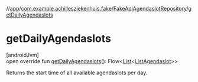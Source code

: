 //[app](../../../index.md)/[com.example.achillesziekenhuis.fake](../index.md)/[FakeApiAgendaslotRepository](index.md)/[getDailyAgendaslots](get-daily-agendaslots.md)

# getDailyAgendaslots

[androidJvm]\
open override fun [getDailyAgendaslots](get-daily-agendaslots.md)(): Flow&lt;[List](https://kotlinlang.org/api/latest/jvm/stdlib/kotlin.collections/-list/index.html)&lt;[ListAgendaslot](../../com.example.achillesziekenhuis.model/-list-agendaslot/index.md)&gt;&gt;

Returns the start time of all available agendaslots per day.
